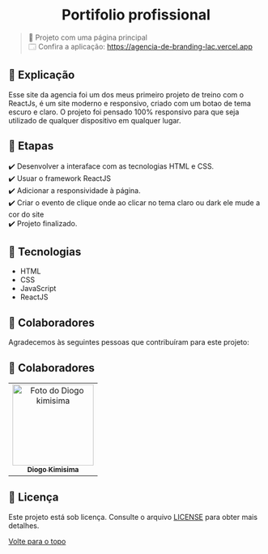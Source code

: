 <h1 align="center">Portifolio profissional</h1>

> 🔎 Projeto com uma página principal <br>
🗔 Confira a aplicação: https://agencia-de-branding-lac.vercel.app <br>
## :page_facing_up: Explicação

Esse site da agencia foi um dos meus primeiro projeto de treino com o ReactJs, é um site moderno e responsivo, criado com um botao de tema escuro e claro.
O projeto foi pensado 100% responsivo para que seja utilizado de qualquer dispositivo em qualquer lugar.

## 🎯 Etapas ##

:heavy_check_mark: Desenvolver a interaface com as tecnologias HTML e CSS. <br>
:heavy_check_mark: Usuar o framework ReactJS<br>
:heavy_check_mark: Adicionar a responsividade à página. <br>
:heavy_check_mark: Criar o evento de clique onde ao clicar no tema claro ou dark ele mude a cor do site <br>
:heavy_check_mark: Projeto finalizado.


## 🚀 Tecnologias ##

- HTML
- CSS
- JavaScript
- ReactJS


## 🤝 Colaboradores

Agradecemos às seguintes pessoas que contribuíram para este projeto:

## 🤝 Colaboradores

<table>
  <tr>
    <td align="center">
      <a href="#">
        <img src="https://avatars.githubusercontent.com/u/132942700?v=4" width="160px;" alt="Foto do Diogo kimisima"/><br>
        <sub>
          <b>Diogo Kimisima</b>
        </sub>
      </a>
    </td>
  </tr>
</table>

## 📝 Licença

Este projeto está sob licença. Consulte o arquivo <a href="https://github.com/diogokimisima/Agencia-de-branding/blob/main/LICENSE">LICENSE</a> para obter mais detalhes.

<a href="#top">Volte para o topo</a>
